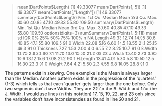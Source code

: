 
> mean(DartPoints$Length) 
[1] 49.33077
> mean(DartPoints[, 5])
[1] 49.33077
> mean(DartPoints[,"Length"])
[1] 49.33077
> summary(DartPoints$Length)
   Min. 1st Qu.  Median    Mean 3rd Qu.    Max. 
  30.60   40.85   47.10   49.33   55.80  109.50 
> summary(DartPoints$Length)
   Min. 1st Qu.  Median    Mean 3rd Qu.    Max. 
  30.60   40.85   47.10   49.33   55.80  109.50 
> options(digits=3)
> numSummary(DartPoints[, 5:11])
           mean    sd   IQR   0%   25%  50%   75%  100%  n NA
Length    49.33 12.74 14.95 30.6 40.85 47.1 55.80 109.5 91  0
Width     22.08  5.16  6.60 14.5 18.55 21.1 25.15  49.3 91  0
Thickness  7.27  1.53  2.00  4.0  6.25  7.2  8.25  10.7 91  0
B.Width   13.75  2.95  3.80  7.1 11.70 13.6 15.50  21.2 69 22
J.Width   15.40  2.73  3.95 10.6 13.12 15.6 17.08  21.2 90  1
H.Length  13.41  4.01  5.80  5.8 10.50 12.5 16.30  23.3 91  0
Weight     7.64  4.21  5.50  2.3  4.55  6.8 10.05  28.8 91  0

The patterns exist in skewing. One examplke is the Mean is always larger than the Median.
Another pattern exists in the progression of the 'quarters' (1-3) which tells us that each
'quarter' gets larger than the one before. Only two segments don't have Widths.
They are 22 for the B. Width and 1 for the J. Width. I would use lines (in this notation) 17, 18, 19, 22, and 23 only since the variables don't have inconsistencies 
as found in line 20 and 21. 
